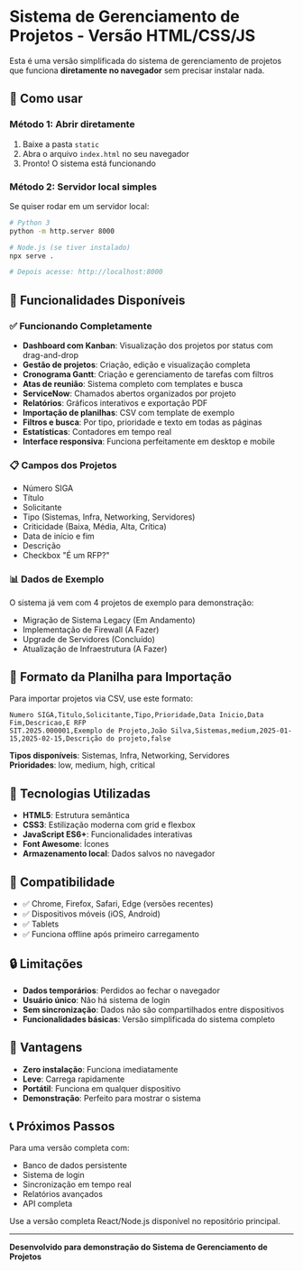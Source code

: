 # Sistema de Gerenciamento de Projetos - Versão HTML/CSS/JS

Esta é uma versão simplificada do sistema de gerenciamento de projetos que funciona **diretamente no navegador** sem precisar instalar nada.

## 🚀 Como usar

### Método 1: Abrir diretamente
1. Baixe a pasta `static`
2. Abra o arquivo `index.html` no seu navegador
3. Pronto! O sistema está funcionando

### Método 2: Servidor local simples
Se quiser rodar em um servidor local:
```bash
# Python 3
python -m http.server 8000

# Node.js (se tiver instalado)
npx serve .

# Depois acesse: http://localhost:8000
```

## 🎯 Funcionalidades Disponíveis

### ✅ Funcionando Completamente
- **Dashboard com Kanban**: Visualização dos projetos por status com drag-and-drop
- **Gestão de projetos**: Criação, edição e visualização completa
- **Cronograma Gantt**: Criação e gerenciamento de tarefas com filtros
- **Atas de reunião**: Sistema completo com templates e busca
- **ServiceNow**: Chamados abertos organizados por projeto
- **Relatórios**: Gráficos interativos e exportação PDF
- **Importação de planilhas**: CSV com template de exemplo
- **Filtros e busca**: Por tipo, prioridade e texto em todas as páginas
- **Estatísticas**: Contadores em tempo real
- **Interface responsiva**: Funciona perfeitamente em desktop e mobile

### 📋 Campos dos Projetos
- Número SIGA
- Título
- Solicitante
- Tipo (Sistemas, Infra, Networking, Servidores)
- Criticidade (Baixa, Média, Alta, Crítica)
- Data de início e fim
- Descrição
- Checkbox "É um RFP?"

### 📊 Dados de Exemplo
O sistema já vem com 4 projetos de exemplo para demonstração:
- Migração de Sistema Legacy (Em Andamento)
- Implementação de Firewall (A Fazer)
- Upgrade de Servidores (Concluído)
- Atualização de Infraestrutura (A Fazer)

## 📝 Formato da Planilha para Importação

Para importar projetos via CSV, use este formato:

```csv
Numero SIGA,Titulo,Solicitante,Tipo,Prioridade,Data Inicio,Data Fim,Descricao,E RFP
SIT.2025.000001,Exemplo de Projeto,João Silva,Sistemas,medium,2025-01-15,2025-02-15,Descrição do projeto,false
```

**Tipos disponíveis**: Sistemas, Infra, Networking, Servidores  
**Prioridades**: low, medium, high, critical  

## 🔧 Tecnologias Utilizadas

- **HTML5**: Estrutura semântica
- **CSS3**: Estilização moderna com grid e flexbox
- **JavaScript ES6+**: Funcionalidades interativas
- **Font Awesome**: Ícones
- **Armazenamento local**: Dados salvos no navegador

## 📱 Compatibilidade

- ✅ Chrome, Firefox, Safari, Edge (versões recentes)
- ✅ Dispositivos móveis (iOS, Android)
- ✅ Tablets
- ✅ Funciona offline após primeiro carregamento

## 🔒 Limitações

- **Dados temporários**: Perdidos ao fechar o navegador
- **Usuário único**: Não há sistema de login
- **Sem sincronização**: Dados não são compartilhados entre dispositivos
- **Funcionalidades básicas**: Versão simplificada do sistema completo

## 🌟 Vantagens

- **Zero instalação**: Funciona imediatamente
- **Leve**: Carrega rapidamente
- **Portátil**: Funciona em qualquer dispositivo
- **Demonstração**: Perfeito para mostrar o sistema

## 📞 Próximos Passos

Para uma versão completa com:
- Banco de dados persistente
- Sistema de login
- Sincronização em tempo real
- Relatórios avançados
- API completa

Use a versão completa React/Node.js disponível no repositório principal.

---

**Desenvolvido para demonstração do Sistema de Gerenciamento de Projetos**
